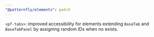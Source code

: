 ```yaml
---
"@patternfly/elements": patch
---
```

`<pf-tabs>`: improved accessibility for elements extending `BaseTab` and 
`BaseTabPanel` by assigning random IDs when no exists.
